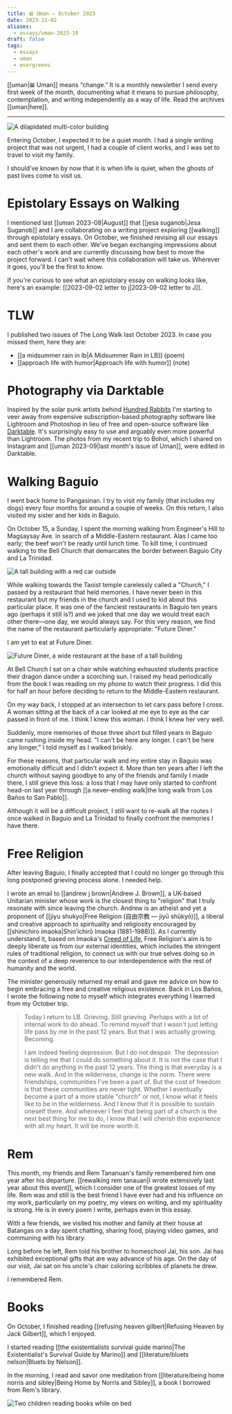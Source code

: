 ```yaml
---
title: 𝌡 Uman — October 2023
date: 2023-11-02
aliases:
  - essays/uman-2023-10
draft: false
tags:
  - essays
  - uman
  - evergreens
---
```

[[uman|𝌡 Uman]] means “change.” It is a monthly newsletter I send every first week of the month, documenting what it means to pursue philosophy, contemplation, and writing independently as a way of life. Read the archives [[uman|here]].
***
![A dilapidated multi-color building](moonshine-inn.jpg)

Entering October, I expected it to be a quiet month. I had a single writing project that was not urgent, I had a couple of client works, and I was set to travel to visit my family.

I should've known by now that it is when life is quiet, when the ghosts of past lives come to visit us.

# Epistolary Essays on Walking

I mentioned last [[uman 2023-08|August]] that [[jesa suganob|Jesa Suganob]] and I are collaborating on a writing project exploring [[walking]] through epistolary essays. On October, we finished revising all our essays and sent them to each other. We've began exchanging impressions about each other's work and are currently discussing how best to move the project forward. I can't wait where this collaboration will take us. Wherever it goes, you'll be the first to know.

If you're curious to see what an epistolary essay on walking looks like, here's an example: [[2023-09-02 letter to j|2023-09-02 letter to J]].

# TLW

I published two issues of The Long Walk last October 2023. In case you missed them, here they are:
- [[a midsummer rain in lb|A Midsummer Rain in LB]] (poem)
- [[approach life with humor|Approach life with humor]] (note)

# Photography via Darktable

Inspired by the solar punk artists behind [Hundred Rabbits](https://100r.co/site/home.html) I'm starting to veer away from expensive subscription-based photography software like Lightroom and Photoshop in lieu of free and open-source software like [Darktable](https://www.darktable.org/). It's surprisingly easy to use and arguably even more powerful than Lightroom. The photos from my recent trip to Bohol, which I shared on Instagram and [[uman 2023-09|last month's issue of Uman]], were edited in Darktable.

# Walking Baguio

I went back home to Pangasinan. I try to visit my family (that includes my dogs) every four months for around a couple of weeks. On this return, I also visited my sister and her kids in Baguio.

On October 15, a Sunday, I spent the morning walking from Engineer's Hill to Magsaysay Ave. in search of a Middle-Eastern restaurant. Alas I came too early; the beef won't be ready until lunch time. To kill time, I continued walking to the Bell Church that demarcates the border between Baguio City and La Trinidad.

![A tall building with a red car outside](callalily.jpg)

While walking towards the Taoist temple carelessly called a "Church," I passed by a restaurant that held memories. I have never been in this restaurant but my friends in the church and I used to kid about this particular place. It was one of the fanciest restaurants in Baguio ten years ago (perhaps it still is?) and we joked that one day we would treat each other there—one day, we would always say. For this very reason, we find the name of the restaurant particularly appropriate: "Future Diner."

I am yet to eat at Future Diner.

![Future Diner, a wide restaurant at the base of a tall building](future-diner.jpg)

At Bell Church I sat on a chair while watching exhausted students practice their dragon dance under a scorching sun. I raised my head periodically from the book I was reading on my phone to watch their progress. I did this for half an hour before deciding to return to the Middle-Eastern restaurant.

On my way back, I stopped at an intersection to let cars pass before I cross. A woman sitting at the back of a car looked at me eye to eye as the car passed in front of me. I think I knew this woman. I think I knew her very well.

Suddenly, more memories of those three short but filled years in Baguio came rushing inside my head. "I can't be here any longer. I can't be here any longer," I told myself as I walked briskly.

For these reasons, that particular walk and my entire stay in Baguio was emotionally difficult and I didn't expect it. More than ten years after I left the church without saying goodbye to any of the friends and family I made there, I still grieve this loss: a loss that I may have only started to confront head-on last year through [[a never-ending walk|the long walk from Los Baños to San Pablo]].

Although it will be a difficult project, I still want to re-walk all the routes I once walked in Baguio and La Trinidad to finally confront the memories I have there.

# Free Religion

After leaving Baguio, I finally accepted that I could no longer go through this long postponed grieving process alone. I needed help.

I wrote an email to [[andrew j brown|Andrew J. Brown]], a UK-based Unitarian minister whose work is the closest thing to "religion" that I truly resonate with since leaving the church. Andrew is an atheist and yet a proponent of [[jiyu shukyo|Free Religion (自由宗教 — jiyū shūkyō)]], a liberal and creative approach to spirituality and religiosity encouraged by [[shinichiro imaoka|Shin’ichirō Imaoka (1881-1988)]]. As I currently understand it, based on Imaoka's [Creed of Life](https://andrewjbrown.blogspot.com/2023/09/a-gentle-call-to-adopt-imaoka.html?m=1), Free Religion's aim is to deeply liberate us from our external identities, which includes the stringent rules of traditional religion, to connect us with our true selves doing so in the context of a deep reverence to our interdependence with the rest of humanity and the world.

The minister generously returned my email and gave me advice on how to begin embracing a free and creative religious existence. Back in Los Baños, I wrote the following note to myself which integrates everything I learned from my October trip.

>Today I return to LB. Grieving. Still grieving. Perhaps with a lot of internal work to do ahead. To remind myself that I wasn't just letting life pass by me in the past 12 years. But that I was actually growing. Becoming.
>
>I am indeed feeling depression. But I do not despair. The depression is telling me that I could do something about it. It is not the case that I didn't do anything in the past 12 years. The thing is that everyday is a new walk. And in the wilderness, change is the norm. There were friendships, communities I've been a part of. But the cost of freedom is that these communities are never tight. Whether I eventually become a part of a more stable "church" or not, I know what it feels like to be in the wilderness. And I know that it is possible to sustain oneself there. And whenever I feel that being part of a church is the next best thing for me to do, I know that I will cherish this experience with all my heart. It will be more worth it.

# Rem

This month, my friends and Rem Tananuan's family remembered him one year after his departure. [[rewalking rem tanauan|I wrote extensively last year about this event]], which I consider one of the greatest losses of my life. Rem was and still is the best friend I have ever had and his influence on my work, particularly on my poetry, my views on writing, and my spirituality is strong. He is in every poem I write, perhaps even in this essay.

With a few friends, we visited his mother and family at their house at Batangas on a day spent chatting, sharing food, playing video games, and communing with his library.

Long before he left, Rem told his brother to homeschool Jai, his son. Jai has exhibited exceptional gifts that are way advance of his age. On the day of our visit, Jai sat on his uncle's chair coloring scribbles of planets he drew.

I remembered Rem.

# Books

On October, I finished reading [[refusing heaven gilbert|Refusing Heaven by Jack Gilbert]], which I enjoyed.

I started reading [[the existentialists survival guide marino|The Existentialist's Survival Guide by Marino]] and [[literature/bluets nelson|Bluets by Nelson]].

In the morning, I read and savor one meditation from [[literature/being home norris and sibley|Being Home by Norris and Sibley]], a book I borrowed from Rem's library.

![Two children reading books while on bed](nieces.jpg)